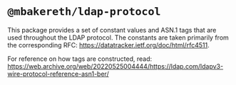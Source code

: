 # `@mbakereth/ldap-protocol`

This package provides a set of constant values and ASN.1 tags that are used
throughout the LDAP protocol. The constants are taken primarily from the
corresponding RFC: https://datatracker.ietf.org/doc/html/rfc4511.

For reference on how tags are constructed, read:
https://web.archive.org/web/20220525004444/https://ldap.com/ldapv3-wire-protocol-reference-asn1-ber/
